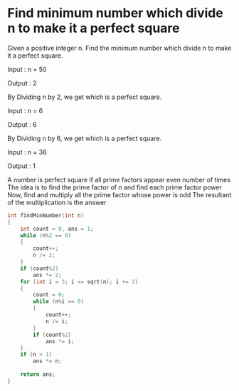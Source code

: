 # Find minimum number which divide n to make it a perfect square

Given a positive integer n. Find the minimum number which divide n to make it a perfect square.

Input : n = 50
    
Output : 2
    
By Dividing n by 2, we get which is a perfect square.

Input : n = 6
    
Output : 6
    
By Dividing n by 6, we get which is a perfect square.

Input : n = 36
    
Output : 1

A number is perfect square if all prime factors appear even number of times
The idea is to find the prime factor of n and find each prime factor power
Now, find and multiply all the prime factor whose power is odd
The resultant of the multiplication is the answer

```cpp
int findMinNumber(int n) 
{ 
    int count = 0, ans = 1; 
    while (n%2 == 0) 
    { 
        count++; 
        n /= 2; 
    } 
    if (count%2) 
        ans *= 2; 
    for (int i = 3; i <= sqrt(n); i += 2) 
    { 
        count = 0; 
        while (n%i == 0) 
        { 
            count++; 
            n /= i; 
        } 
        if (count%2) 
            ans *= i; 
    } 
    if (n > 1) 
        ans *= n; 
  
    return ans; 
} 
```
